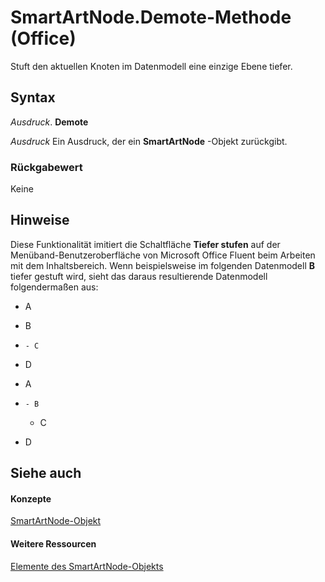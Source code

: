 
# SmartArtNode.Demote-Methode (Office)

Stuft den aktuellen Knoten im Datenmodell eine einzige Ebene tiefer.


## Syntax

 _Ausdruck_. **Demote**

 _Ausdruck_ Ein Ausdruck, der ein **SmartArtNode** -Objekt zurückgibt.


### Rückgabewert

Keine


## Hinweise

Diese Funktionalität imitiert die Schaltfläche  **Tiefer stufen** auf der Menüband-Benutzeroberfläche von Microsoft Office Fluent beim Arbeiten mit dem Inhaltsbereich. Wenn beispielsweise im folgenden Datenmodell **B** tiefer gestuft wird, sieht das daraus resultierende Datenmodell folgendermaßen aus:


- A
    
- B
    
- 
      - C
    
- D
    

- A
    
- 
      - B
    
  - C
    
- D
    

## Siehe auch


#### Konzepte


[SmartArtNode-Objekt](3987d02d-beb1-8ce0-acbb-3fc0a05b2341.md)
#### Weitere Ressourcen


[Elemente des SmartArtNode-Objekts](http://msdn.microsoft.com/library/8472d586-87ed-2dd7-054b-e821f1738e3c%28Office.15%29.aspx)